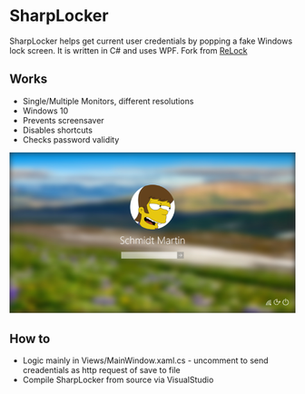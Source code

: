 # SharpLocker

SharpLocker helps get current user credentials by popping a fake Windows lock screen. It is written in C# and uses WPF. Fork from [ReLock](https://github.com/cftad/ReLock)

## Works
* Single/Multiple Monitors, different resolutions
* Windows 10
* Prevents screensaver
* Disables shortcuts
* Checks password validity

![Working SharpLocker](https://github.com/msmidik/SharpLocker/blob/main/docs/screen.png?raw=true)

## How to
* Logic mainly in Views/MainWindow.xaml.cs - uncomment to send creadentials as http request of save to file
* Compile SharpLocker from source via VisualStudio
